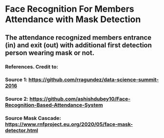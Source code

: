 # Face Recognition For Members Attendance with Mask Detection
## The attendance recognized members entrance (in) and exit (out) with additional first detection person wearing mask or not.

### References. Credit to: 
### Source 1: https://github.com/rragundez/data-science-summit-2016
### Source 2: https://github.com/ashishdubey10/Face-Recognition-Based-Attendance-System
### Source Mask Cascade: https://www.rnfproject.eu.org/2020/05/face-mask-detector.html


